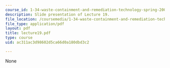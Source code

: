 ```yaml
---
course_id: 1-34-waste-containment-and-remediation-technology-spring-2004
description: Slide presentation of Lecture 19.
file_location: /coursemedia/1-34-waste-containment-and-remediation-technology-spring-2004/ac311ac3d98602d5ca66d0a180dbd3c2_lecture19.pdf
file_type: application/pdf
layout: pdf
title: lecture19.pdf
type: course
uid: ac311ac3d98602d5ca66d0a180dbd3c2

---
```

None